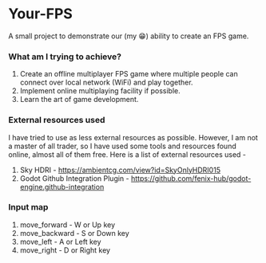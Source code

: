# Your-FPS
A small project to demonstrate our (my 😁) ability to create an FPS game.

### What am I trying to achieve?
1. Create an offline multiplayer FPS game where multiple people can connect over local network (WiFi) and play together.
2. Implement online multiplaying facility if possible.
3. Learn the art of game development. 

### External resources used
I have tried to use as less external resources as possible. However, I am not a master of all trader, so I have used some tools and resources found online, almost all of them free. 
Here is a list of external resources used - 
1. Sky HDRI - https://ambientcg.com/view?id=SkyOnlyHDRI015
2. Godot Github Integration Plugin - https://github.com/fenix-hub/godot-engine.github-integration

### Input map
1. move_forward - W or Up key
2. move_backward - S or Down key
3. move_left - A or Left key
4. move_right - D or Right key
